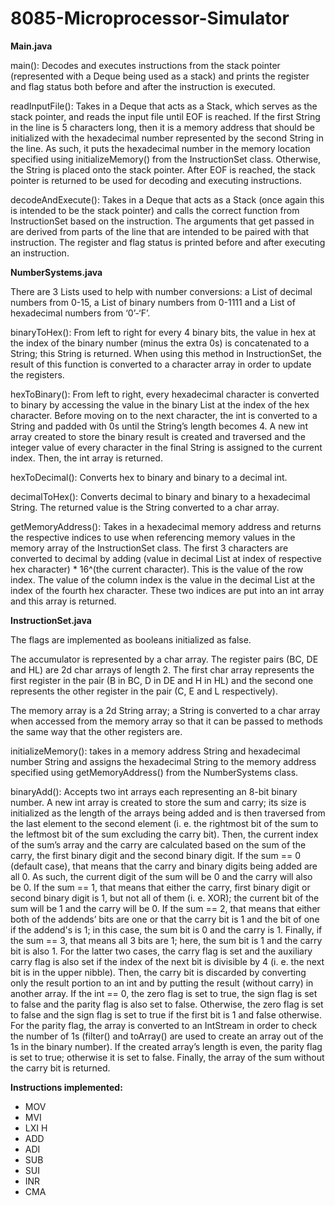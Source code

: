 # 8085-Microprocessor-Simulator

**Main.java**

main():
Decodes and executes instructions from the stack pointer (represented with a Deque being used as a stack) and prints the register and flag status both before and after the instruction is executed.

readInputFile():
Takes in a Deque that acts as a Stack, which serves as the stack pointer, and reads the input file until EOF is reached. If the first String in the line is 5 characters long, then it is a memory address that should be initialized with the hexadecimal number represented by the second String in the line. As such, it puts the hexadecimal number in the memory location specified using initializeMemory() from the InstructionSet class. Otherwise, the String is placed onto the stack pointer. After EOF is reached, the stack pointer is returned to be used for decoding and executing instructions.

decodeAndExecute():
Takes in a Deque that acts as a Stack (once again this is intended to be the stack pointer) and calls the correct function from InstructionSet based on the instruction. The arguments that get passed in are derived from parts of the line that are intended to be paired with that instruction. The register and flag status is printed before and after executing an instruction.

**NumberSystems.java**

There are 3 Lists used to help with number conversions: a List<Integer> of decimal numbers from 0-15, a List<Integer> of binary numbers from 0-1111 and a List<Character> of hexadecimal numbers from ‘0’-‘F’.

binaryToHex(): From left to right for every 4 binary bits, the value in hex at the index of the binary number (minus the extra 0s) is concatenated to a String; this String is returned. When using this method in InstructionSet, the result of this function is converted to a character array in order to update the registers.

hexToBinary(): From left to right, every hexadecimal character is converted to binary by accessing the value in the binary List at the index of the hex character. Before moving on to the next character, the int is converted to a String and padded with 0s until the String’s length becomes 4. A new int array created to store the binary result is created and traversed and the integer value of every character in the final String is assigned to the current index. Then, the int array is returned.

hexToDecimal(): Converts hex to binary and binary to a decimal int.

decimalToHex(): Converts decimal to binary and binary to a hexadecimal String. The returned value is the String converted to a char array.

getMemoryAddress(): Takes in a hexadecimal memory address and returns the respective indices to use when referencing memory values in the memory array of the InstructionSet class. The first 3 characters are converted to decimal by adding (value in decimal List at index of respective hex character) * 16^(the current character). This is the value of the row index. The value of the column index is the value in the decimal List at the index of the fourth hex character. These two indices are put into an int array and this array is returned.

**InstructionSet.java**

The flags are implemented as booleans initialized as false.

The accumulator is represented by a char array. The register pairs (BC, DE and HL) are 2d char arrays of length 2. The first char array represents the first register in the pair (B in BC, D in DE and H in HL) and the second one represents the other register in the pair (C, E and L respectively).

The memory array is a 2d String array; a String is converted to a char array when accessed from the memory array so that it can be passed to methods the same way that the other registers are.

initializeMemory(): takes in a memory address String and hexadecimal number String and assigns the hexadecimal String to the memory address specified using getMemoryAddress() from the NumberSystems class.

binaryAdd(): Accepts two int arrays each representing an 8-bit binary number. A new int array is created to store the sum and carry; its size is initialized as the length of the arrays being added and is then traversed from the last element to the second element (i. e. the rightmost bit of the sum to the leftmost bit of the sum excluding the carry bit). Then, the current index of the sum’s array and the carry are calculated based on the sum of the carry, the first binary digit and the second binary digit. If the sum == 0 (default case), that means that the carry and binary digits being added are all 0. As such, the current digit of the sum will be 0 and the carry will also be 0. If the sum == 1, that means that either the carry, first binary digit or second binary digit is 1, but not all of them (i. e. XOR); the current bit of the sum will be 1 and the carry will be 0. If the sum == 2, that means that either both of the addends’ bits are one or that the carry bit is 1 and the bit of one if the addend's is 1; in this case, the sum bit is 0 and the carry is 1. Finally, if the sum == 3, that means all 3 bits are 1; here, the sum bit is 1 and the carry bit is also 1. For the latter two cases, the carry flag is set and the auxiliary carry flag is also set if the index of the next bit is divisible by 4 (i. e. the next bit is in the upper nibble). Then, the carry bit is discarded by converting only the result portion to an int and by putting the result (without carry) in another array. If the int == 0, the zero flag is set to true, the sign flag is set to false and the parity flag is also set to false. Otherwise, the zero flag is set to false and the sign flag is set to true if the first bit is 1 and false otherwise. For the parity flag, the array is converted to an IntStream in order to check the number of 1s (filter() and toArray() are used to create an array out of the 1s in the binary number). If the created array’s length is even, the parity flag is set to true; otherwise it is set to false. Finally, the array of the sum without the carry bit is returned.

**Instructions implemented:**

* MOV
* MVI
* LXI H
* ADD
* ADI
* SUB
* SUI
* INR
* CMA
